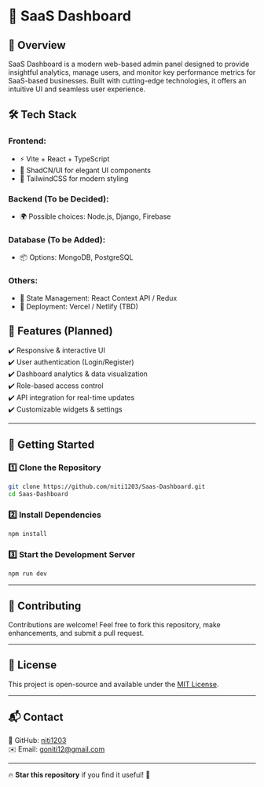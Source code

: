 
# 🚀 SaaS Dashboard  

## 📌 Overview  
SaaS Dashboard is a modern web-based admin panel designed to provide insightful analytics, manage users, and monitor key performance metrics for SaaS-based businesses. Built with cutting-edge technologies, it offers an intuitive UI and seamless user experience.  

## 🛠 Tech Stack  
### **Frontend:**  
- ⚡ Vite + React + TypeScript  
- 🎨 ShadCN/UI for elegant UI components  
- 🎨 TailwindCSS for modern styling  

### **Backend (To be Decided):**  
- 🌍 Possible choices: Node.js, Django, Firebase  

### **Database (To be Added):**  
- 📦 Options: MongoDB, PostgreSQL  

### **Others:**  
- 🔄 State Management: React Context API / Redux  
- 🚀 Deployment: Vercel / Netlify (TBD)  

## 🎯 Features (Planned)  
✔️ Responsive & interactive UI  
✔️ User authentication (Login/Register)  
✔️ Dashboard analytics & data visualization  
✔️ Role-based access control  
✔️ API integration for real-time updates  
✔️ Customizable widgets & settings  

---

## 🚀 Getting Started  

### 1️⃣ Clone the Repository  
```sh
git clone https://github.com/niti1203/Saas-Dashboard.git
cd Saas-Dashboard
```

### 2️⃣ Install Dependencies  
```sh
npm install
```

### 3️⃣ Start the Development Server  
```sh
npm run dev
```

---

## 🤝 Contributing  
Contributions are welcome! Feel free to fork this repository, make enhancements, and submit a pull request.  

---

## 📜 License  
This project is open-source and available under the [MIT License](LICENSE).  

---

## 📬 Contact  
🔗 GitHub: [niti1203](https://github.com/niti1203)  
✉️ Email: goniti12@gmail.com  

---

🔥 **Star this repository** if you find it useful! 🚀  
```
